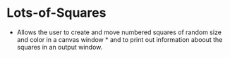 # Lots-of-Squares
 * Allows the user to create and move numbered squares of random size and color in a canvas window   * and to print out information aboout the squares in an output window.
